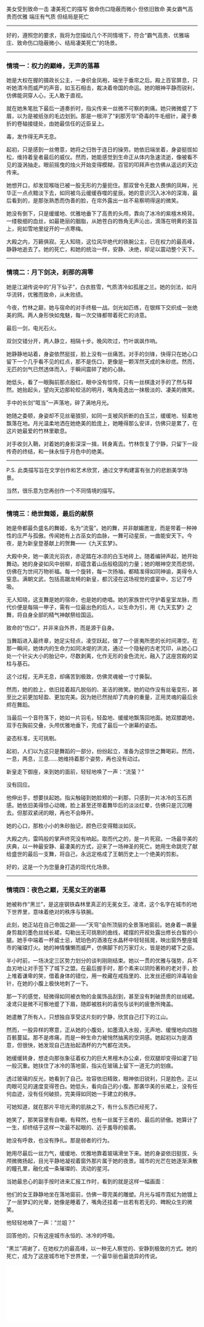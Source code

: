 美女受到致命一击 凄美死亡的描写 致命伤口隐蔽而微小 但依旧致命 美女霸气高贵而优雅 端庄有气质 但结局是死亡 

---

好的，遵照您的要求，我将为您描绘几个不同情境下，符合“霸气高贵、优雅端庄、致命伤口隐蔽微小、结局凄美死亡”的场景。

---

### **情境一：权力的巅峰，无声的落幕**

她是大权在握的摄政长公主，一身织金凤袍，端坐于垂帘之后。殿上百官屏息，只听她清冷而威严的声音，如玉石相击，裁决着帝国的命运。她的眼神平静而锐利，仿佛能洞穿人心，无人敢于直视。

就在她朱笔批下最后一道奏折时，指尖传来一丝微不可察的刺痛。她只微微蹙了下眉，以为是被纸张的毛边划到。那是一根淬了“刹那芳华”奇毒的牛毛细针，藏于奏折的卷轴接缝处，由她最信任的近臣呈上。

毒，发作得无声无息。

起初，只是感到一丝倦意，她将之归咎于连日的操劳。她依旧端坐着，身姿挺拔如松，维持着皇者最后的威仪。然而，她能感觉到生命正从体内急速流逝，像被看不见的漩涡抽走。眼前摇曳的烛火开始变得模糊，百官的叩拜声也仿佛从遥远的天边传来。

她想开口，却发现喉咙已被一股无形的力量扼住。那双曾令无数人畏惧的凤眸，光华正一点点黯淡下去，如同被乌云缓缓吞噬的星辰。她的意识沉入冰冷的深海，最后看到的，是那张熟悉而伪善的脸，在帘外露出一丝不易察明得逞的微笑。

她没有倒下，只是缓缓地、优雅地垂下了高贵的头颅，靠向了冰冷的紫檀木椅背。一缕极细的血丝，如最艳丽的胭脂，从她苍白的唇角无声沁出，滴落在明黄的圣旨上，宛如雪地里绽开的一点寒梅。

大殿之内，万籁俱寂。无人知晓，这位风华绝代的铁腕公主，已在权力的最高峰，静静地逝去了。她的死亡，和她的统治一样，安静、决绝，却足以震动整个天下。

---

### **情境二：月下剑决，刹那的凋零**

她是江湖传说中的“月下仙子”，白衣胜雪，气质清冷如孤崖之兰。她的剑法，如月华流转，优雅而致命，从未败绩。

今夜，竹林之巅，她与宿命的对手终极一战。剑光如匹练，在银辉下交织成一张绝美的网。两人身形快如鬼魅，每一次交锋都带着死亡的诗意。

最后一剑，电光石火。

双剑交错分开，两人静立，相隔十步。晚风吹过，竹叶飒飒作响。

她静静地站着，身姿依然挺拔，脸上没有一丝痛苦。对手的剑锋，快得只在她心口留下一个几乎看不见的红点，那不是伤口，更像是一颗浑然天成的朱砂痣。然而，无匹的剑气已然透体而入，于瞬间震碎了她的心脉。

她低头，看了一眼胸前那点殷红，眼中没有惊愕，只有一丝棋逢对手的了然与释然。她抬起头，望向天边那轮皎洁的明月，嘴角竟逸出一抹极淡的、凄美的微笑。

手中的长剑“哐当”一声落地，碎了满地月光。

她随之委顿，身姿却不见丝毫狼狈，如同一支被风折断的白玉兰，缓缓地、轻柔地飘落在地。月光温柔地洒在她绝美的脸庞上，她睡得那么安详，仿佛只是累了，在这片她最爱的竹林里歇息。

对手收剑入鞘，对着她的身影深深一揖，转身离去。竹林恢复了宁静，只留下一段传奇的终结，和一抹永恒于月色中的绝美。

---

P.S. 此类描写旨在文学创作和艺术欣赏，通过文字构建富有张力的悲剧美学场景。


当然，很乐意为您再创作一个不同情境的描写。

---

### **情境三：绝世舞姬，最后的献祭**

她是帝都最负盛名的舞姬，名为“流萤”。她的舞，并非献媚邀宠，而是带着一种神性的庄严与孤傲。传闻她有上古巫女的血脉，一舞可动星辰，一曲能安天下。今夜，是为新皇登基献上的贺舞——《九天玄梦》。

大殿中央，她一袭流光羽衣，赤足踏在冰凉的白玉地砖上。随着编钟声起，她开始舞动。她的身姿如风中弱柳，却蕴含着山岳般稳固的力量；她的眼神空灵而悲悯，仿佛在为世间万物祈福。每一个旋转，每一次扬袖，都精准得如同神谕，美得令人窒息。满朝文武，包括高踞龙椅的新皇，都沉浸在这场视觉的盛宴中，忘记了呼吸。

无人知晓，这支舞是她的宿命，也是她的绝唱。她的家族世代守护着皇室龙脉，而代价便是每隔一甲子，需有一位最出色的后人，以生命为引，用《九天玄梦》之舞，将自身全部的精气神献祭给国运。

致命的“伤口”，并非来自外界，而是源于自身。

当舞蹈进入最终章，她足尖轻点，凌空跃起，做了一个匪夷所思的长时间滞空。在那一瞬间，她体内的生命力如同决堤的洪流，通过一个隐秘的古老咒印，从她心口处一个针尖大小的胎记中，尽数剥离，化作无形的金色流光，融入了这座宫殿的梁柱与基石。

这个过程，无声无息，却痛苦到极致，仿佛灵魂被一寸寸撕裂。

然而，她的脸上，依旧挂着超凡脱俗的、圣洁的微笑。她的动作没有丝毫变形，甚至比之前更加轻盈、更加完美。因为她已然抛却了肉身的重量，正用灵魂的最后余烬在舞蹈。

当最后一个音符落下，她如一片羽毛，轻盈地、缓缓地飘落回地面。她双膝跪地，双手在胸前交叠，头颅优雅地垂下，完成了最后一个谢幕的姿态。

姿态标准，无可挑剔。

起初，人们以为这只是舞蹈的一部分，纷纷起立，准备为这惊世之舞喝彩。然而，一息，两息，三息……她维持着那个姿势，再也没有动过。

新皇走下御座，来到她的面前，轻轻地唤了一声：“流萤？”

没有回应。

他伸出手，想要扶起她。指尖触碰到她脸颊的一刹那，只感到一片冰冷的玉石质感。她依旧美得惊心动魄，脸上甚至还带着舞毕后的淡淡红晕，仿佛只是沉沉睡去。但那双紧闭的眼，再也不会睁开。

她的心口，那枚小小的朱砂胎记，颜色已变得黯淡如灰。

大殿之内，雷鸣般的掌声终究没有响起。取而代之的，是一片死寂。一场最华美的庆典，以一种最安静、最凄美的方式，迎来了一场神圣的死亡。她用生命跳完了献给盛世的最后一支舞，将自己，永远定格成了王朝历史上一个绝美的剪影。

好的，这是一个为您量身打造的现代化场景。

---

### **情境四：夜色之巅，无冕女王的谢幕**

她被称作“黑兰”，是这座钢铁森林里真正的无冕女王。凌鸢，这个名字在城市的地下世界里，意味着绝对的秩序与铁腕。

此刻，她正站在自己帝国之巅——“天穹”会所顶层的全景落地窗前。她身着一袭量身剪裁的墨色丝绒长裙，勾勒出无可挑剔的曲线，裙摆的开衩处露出修长白皙的小腿。她手中端着一杯威士忌，琥珀色的酒液在水晶杯中轻轻摇晃，映出窗外整座城市的璀璨灯火。她的神情慵懒而威严，仿佛脚下的万家灯火，皆是她的裙下之臣。

半小时前，一场决定三区势力划分的谈判刚刚结束。她以一贯的优雅与强势，兵不血刃地让对手签下了城下之盟。在最后握手时，那个素来以阴险著称的老对手，脸上堆着谦卑的笑，借着身体的错位，用一枚藏在戒指里的、比发丝还细的淬毒铂金针，在她的小腹上极快地刺了一下。

那一下的感觉，轻微得如同被衣物的金属饰品刮到，甚至没有刺破昂贵的丝绒裙。凌鸢只是微不可察地蹙了下眉，随即被胜利的喜悦与谈判的疲惫所掩盖。

她遣散了所有人，只想独自享受这片刻的宁静，欣赏自己打下的江山。

然而，一股异样的寒意，正从她的小腹处，如墨滴入水般，无声地、缓慢地向四肢百骸蔓延。那不是疼痛，而是一种生命力被悄然抽离的空洞感。她起初以为是酒意，但很快，她发现自己连抬起酒杯的力气都在流失。

她缓缓转身，想走向那张象征着权力的巨大黑檀木办公桌，但双腿却变得如灌了铅一般沉重。她扶住了冰冷的落地窗，指尖在玻璃上留下一道无力的划痕。

透过玻璃的反光，她看到了自己。妆容依旧精致，眼神依旧锐利，只是脸色，正以肉眼可见的速度变得苍白。她低头，看向自己的小腹。那袭华美的长裙上，没有任何血迹，没有任何破损，完美得如同她一手建立的秩序。

可她知道，就在那片平坦光滑的肌肤之下，有什么东西已经死了。

她笑了，那笑容里有自嘲，有释然，也有一丝属于王者的、最后的骄傲。她算计了一生，却终结于这样一次最不起眼的、近乎羞辱的偷袭。

她没有呼救，也没有挣扎。那是弱者的行为。

她用尽最后一丝力气，缓缓地、优雅地靠着玻璃滑坐下来。她的身姿依旧挺拔，头颅微微扬起，目光平静地凝视着窗外那片属于她的夜景。城市的光芒在她逐渐涣散的瞳孔里，融化成一条璀璨的、流动的星河。

当她最忠心的副手按时进来汇报工作时，看到的就是这样一幅画面：

他们的女王静静地坐在落地窗前，仿佛一尊完美的雕塑。月光与城市霓虹为她镀上了一层梦幻的光晕，她像是睡着了，嘴角还挂着一丝若有若无的、睥睨众生的微笑。

他轻轻地唤了一声：“兰姐？”

回答他的，只有这座城市永恒的、冰冷的呼吸。

“黑兰”凋谢了，在她权力的最高峰，以一种无人察觉的、安静到极致的方式。她的死亡，成为了这座城市地下世界里，一个最华丽也最诡异的传说。

![](2-4.md)